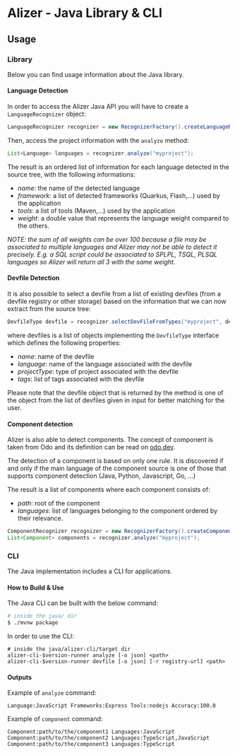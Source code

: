 # Alizer - Java Library & CLI

## Usage

### Library
Below you can find usage information about the Java library.

#### Language Detection
In order to access the Alizer Java API you will have to create a `LanguageRecognizer` object:
```java
LanguageRecognizer recognizer = new RecognizerFactory().createLanguageRecognizer();
```

Then, access the project information with the `analyze` method:
```java
List<Language> languages = recognizer.analyze("myproject");
```

The result is an ordered list of information for each language detected in the source tree, with the following informations:
- *name*: the name of the detected language
- *framework*: a list of detected frameworks (Quarkus, Flash,...) used by the application
- *tools*: a list of tools (Maven,...) used by the application
- *weight*: a double value that represents the language weight compared to the others.

*NOTE: the sum of all weights can be over 100 because a file may be associated to multiple languages and Alizer may not be able to detect it precisely. E.g. a SQL script could be associated to SPLPL, TSQL, PLSQL languages so Alizer will return all 3 with the same weight.*

#### Devfile Detection
It is also possible to select a devfile from a list of existing devfiles (from a devfile registry or other storage) based on the information that we can now extract from the source tree:
```java
DevfileType devfile = recognizer.selectDevFileFromTypes("myproject", devfiles)
```
where devfiles is a list of objects implementing the `DevfileType` interface which defines the following properties:
- *name*: name of the devfile
- *language*: name of the language associated with the devfile
- *projectType*: type of project associated with the devfile
- *tags*: list of tags associated with the devfile

Please note that the devfile object that is returned by the method is one of the object from the list of devfiles given in input for better matching for the user.

#### Component detection
Alizer is also able to detect components. The concept of component is taken from Odo and its definition can be read on [odo.dev](https://odo.dev/docs/getting-started/basics/#component).

The detection of a component is based on only one rule. It is discovered if and only if the main language of the component source is one of those that supports component detection (Java, Python, Javascript, Go, ...)

The result is a list of components where each component consists of:
- *path*: root of the component 
- *languages*: list of languages belonging to the component ordered by their relevance.

```java
ComponentRecognizer recognizer = new RecognizerFactory().createComponentRecognizer();
List<Component> components = recognizer.analyze("myproject");
```

### CLI
The Java implementation includes a CLI for applications.

#### How to Build & Use
The Java CLI can be built with the below command:
```bash
# inside the java/ dir
$ ./mvnw package
```

In order to use the CLI:
```
# inside the java/alizer-cli/target dir
alizer-cli-$version-runner analyze [-o json] <path>
alizer-cli-$version-runner devfile [-o json] [-r registry-url] <path>
```

#### Outputs 

Example of `analyze` command:
```
Language:JavaScript Frameworks:Express Tools:nodejs Accuracy:100.0
```

Example of `component` command:
```
Component:path/to/the/component1 Languages:JavaScript
Component:path/to/the/component2 Languages:TypeScript,JavaScript
Component:path/to/the/component3 Languages:TypeScript
```
